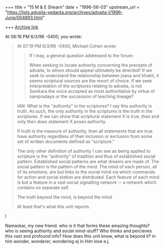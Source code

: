 +++
title = "15 M & E Shearn"
date = "1996-06-03"
upstream_url = "https://lists.advaita-vedanta.org/archives/advaita-l/1996-June/004893.html"

+++
[Archive link](https://lists.advaita-vedanta.org/archives/advaita-l/1996-June/004893.html)

At 08:16 PM 6/3/96 -0400, you wrote:
>At 07:19 PM 6/3/96 -0400, Michael Cohen wrote:
>
>>If I may, a general question addressed to the forum:
>>
>>When seeking to locate authority concerning the precepts of advaita, to
>>whom should appeal ultimately be directed? If we seek to understand the
>>relationship between jnana and bhakti, it seems scriptural sources are the
>>resort of choice. If we seek interpretation of the scriptures relating to
>>advaita, is not Samkara the voice accepted as most authoritative by virtue
>>of sampradaya or the succession of teaching lineage?
>
>
>IAN: What is the "authority" in the scriptures? I say this authority
>is truth. As such, the only authority in the scriptures is the truth
>in the scriptures. If we can show that scriptural statement X is
>true, then and only then does statement X poses authority.
>
>If truth is the measure of authority, then all statements that are
>true have authority regardless of their inclusion or exclusion
>from some set of written documents defined as "scripture."
>
>The only other definition of authority I can see as being applied to
>scripture is the "authority" of tradition and thus of established
>social pattern. Established social patterns are what dreams are
>made of. The social pattern is the pattern of the mind. The
>mind of each person, all of its emotions, are but links
>to the social mind via which commands for action and
>social station are distributed. Each feature of each
>mind is but a feature in a vast social signalling
>network -- a network which contains no separate
>self.
>
>The truth beyond the mind, is beyond the mind.
>
>At least that's what this unit reports.
>
>
>
l
>
   Namaskar,
my new friend.
who is it that
forms these amazing thoughts?
who is seeing authority and social
mind-stuff? Who thinks and percieves
this vast and profound info? How does
this unit know, what is beyond it?
in him
wonder, wonderer, wondering
ej
in Him
love
e.j.


